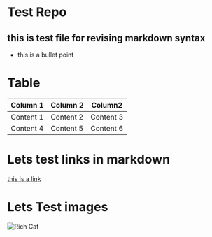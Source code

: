 # Test Repo
## this is test file for revising markdown syntax

* this is a bullet point

# Table

| Column 1 | Column 2 | Column2 |
| -------- |--------- |-------- |
| Content 1| Content 2 | Content 3 |
| Content 4| Content 5 | Content 6 |

# Lets test links in markdown

[this is a link](https://akshayshipurkar.com)

# Lets Test images
![Rich Cat](http://i.imgur.com/4AiXzf8.jpg) 
